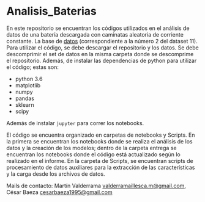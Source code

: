 # Analisis_Baterias

En este repositorio se encuentran los códigos utilizados en el análisis de datos de una batería descargada con caminatas aleatoria de corriente constante.
La base de [datos](https://ti.arc.nasa.gov/tech/dash/groups/pcoe/prognostic-data-repository/) (correspondiente a la número 2 del dataset 11).
Para utilizar el código, se debe descargar el repositorio y los datos. Se debe descomprimir el set de datos en la misma carpeta donde se
descomprime el repositorio. Además, de instalar las dependencias de python para utilizar el código; estas son:

- python 3.6
- matplotlib
- numpy
- pandas
- sklearn
- scipy

Además de instalar `jupyter` para correr los notebooks.

El código se encuentra organizado en carpetas de notebooks y Scripts. En la primera se encuentran los notebooks donde
se realiza el análisis de los datos y la creación de los modelos; dentro de la carpeta entrega se encuentran los notebooks
donde el código está actualizado según lo realizado en el informe. En la carpeta de Scripts, se encuentran scripts
de procesamiento de datos auxiliares para la extracción de las características y la carga desde los archivos de datos.

Mails de contacto: Martín Valderrama valderramaillesca.m@gmail.com, César Baeza cesarbaeza1995@gmail.com